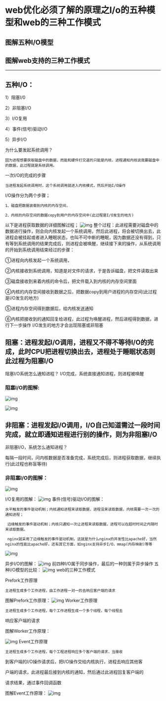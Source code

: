 # web优化必须了解的原理之I/o的五种模型和web的三种工作模式

## 图解五种I/O模型

## 图解web支持的三种工作模式
---
## 五种I/O：

 1）阻塞I/0

 2）非阻塞I/O

 3）I/O复用

 4）事件(信号)驱动I/O

 5）异步I/O

为什么要发起系统调用？

    因为进程想要获取磁盘中的数据，而能和硬件打交道的只能是内核，进程通知内核说我要磁盘中的数据，此过程就是系统调用。


一次I/O的完成的步骤

    当进程发起系统调用时，这个系统调用就进入内核模式，然后开始I/O操作

I/O操作分为两个步骤；

    1、磁盘把数据装载到内核的内存空间，

    2、内核的内存空间的数据copy到用户的内存空间中(此过程是I/O发生的地方)


以下是进程获取数据的详细图解过程；
![img](/static/image/205126317.png)
整个过程：此进程需要对磁盘中的数据进行操作，则会向内核发起一个系统调用，然后此进程，将会被切换出去，此进程会被挂起或者进入睡眠状态，也叫不可中断的睡眠，因为数据还没有得到，只有等到系统调用的结果完成后，则进程会被唤醒，继续接下来的操作，从系统调用的开始到系统调用结束经过的步骤：

①进程向内核发起一个系统调用，

②内核接收到系统调用，知道是对文件的请求，于是告诉磁盘，把文件读取出来

③磁盘接收到来着内核的命令后，把文件载入到内核的内存空间里面

④内核的内存空间接收到数据之后，把数据copy到用户进程的内存空间(此过程是I/O发生的地方)

⑤进程内存空间得到数据后，给内核发送通知

⑥内核把接收到的通知回复给进程，此过程为唤醒进程，然后进程得到数据，进行下一步操作
I/O发生的地方才会出现阻塞或非阻塞

## 阻塞：进程发起I/O调用，进程又不得不等待I/O的完成，此时CPU把进程切换出去，进程处于睡眠状态则此过程为阻塞I/O

阻塞I/O系统怎么通知进程？
I/O完成，系统直接通知进程，则进程被唤醒

### 阻塞I/O的图解:
![img](/static/image/205126317.png)

![img](/static/image/205500239.png)

## 非阻塞：进程发起I/O调用，I/O自己知道需过一段时间完成，就立即通知进程进行别的操作，则为非阻塞I/O

非阻塞I/O，系统怎么通知进程？

每隔一段时间，问内核数据是否准备完成，系统完成后，则进程获取数据，继续执行(此过程也称盲等待)


### 非阻塞I/O的图解：
![img](/static/image/205605819.png)

I/O复用的图解：
![img](/static/image/205635176.png)
事件(信号)驱动I/O的图解：

    水平触发的事件驱动机制；内核通知进程来读取数据，进程没来读取数据，内核需要一次一次的通知进程；

     边缘触发的事件驱动机制；内核只通知一次让进程来读取数据，进程可以在超时时间之内随时来读取数据。

     nginx就采用了边缘触发的事件驱动机制，这就是为什么nginx的并发性比apache好，当然nginx的性能比apache好，还有其它方面，如nginx支持异步I/O，mmap(内存映射)等等

![img](/static/image/210003879.png)

异步I/O的图解：
![img](/static/image/210054915.png)
前四种I/O属于同步操作，最后的一种则属于异步操作
五种I/O模型的比较：
![img](/static/image/212627938.png)
web的三种工作模式

Prefork工作原理

    主进程生成多个工作进程，由工作进程一对一的去响应客户端的请求

  图解Prefork工作原理：
  ![img](/static/image/084450144.png)
Worker工作原理

    主进程生成多个工作进程，每个工作进程生成一个多个线程，每个线程去

响应客户端的请求

   图解Worker工作原理：
   
![img](/static/image/084552193.png)
Event工作原理

    主进程生成多个工作进程，每个工程进程响应多个客户端的请求，当接收

到客户端的I/O操作请求后，把I/O操作交给内核执行，进程去响应其他客

户端的请求，此进程最后接到内核的通知，然后通过此进程回复客户端的

请求结果，通过事件回调函数

  图解Event工作原理：
  ![img](/static/image/084608255.png)




